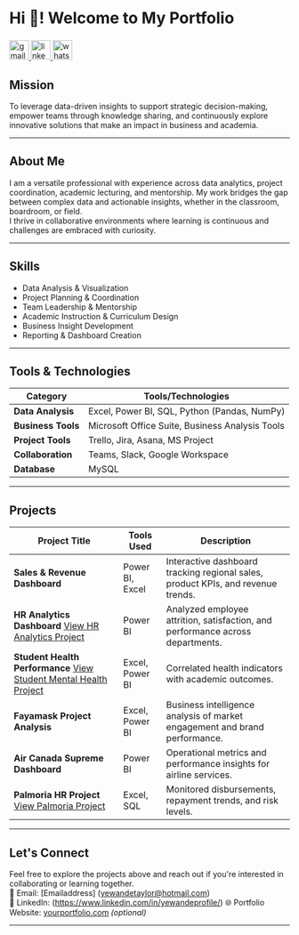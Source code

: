 <h1 align="left">Hi 👋! Welcome to My Portfolio</h1>

###

<div align="left">
  <a href="yewandetaylor@hotmail.com" target="_blank">
    <img src="https://img.shields.io/static/v1?message=Gmail&logo=gmail&label=Connect&color=D14836&logoColor=white&labelColor=&style=for-the-badge" height="35" alt="gmail logo"  />
  </a>
  <a href="https://www.linkedin.com/in/yewandeprofile/" target="_blank">
    <img src="https://img.shields.io/static/v1?message=LinkedIn&logo=linkedin&label=Connect&color=0077B5&logoColor=white&labelColor=&style=for-the-badge" height="35" alt="linkedin logo"  />
  </a>
  <img src="https://img.shields.io/static/v1?message=Whatsapp&logo=whatsapp&label=&color=25D366&logoColor=white&labelColor=&style=for-the-badge" height="35" alt="whatsapp logo"  />
</div>

###
##  Mission 

To leverage data-driven insights to support strategic decision-making, empower teams through knowledge sharing, and continuously explore innovative solutions that make an impact in business and academia.

---

## About Me

I am a versatile professional with experience across data analytics, project coordination, academic lecturing, and mentorship. My work bridges the gap between complex data and actionable insights, whether in the classroom, boardroom, or field.  
I thrive in collaborative environments where learning is continuous and challenges are embraced with curiosity.

---

##  Skills

- Data Analysis & Visualization  
- Project Planning & Coordination  
- Team Leadership & Mentorship  
- Academic Instruction & Curriculum Design  
- Business Insight Development  
- Reporting & Dashboard Creation

---

## Tools & Technologies

| Category           | Tools/Technologies                          |
|--------------------|---------------------------------------------|
| **Data Analysis**  | Excel, Power BI, SQL, Python (Pandas, NumPy)|
| **Business Tools** | Microsoft Office Suite, Business Analysis Tools |
| **Project Tools**  | Trello, Jira, Asana, MS Project             |
| **Collaboration**  | Teams, Slack, Google Workspace              |
| **Database**       | MySQL                                       |

---

## Projects

| Project Title                      | Tools Used            | Description |
|------------------------------------|------------------------|-------------|
| **Sales & Revenue Dashboard**      | Power BI, Excel        | Interactive dashboard tracking regional sales, product KPIs, and revenue trends. |
| **HR Analytics Dashboard**   [View HR Analytics Project](https://github.com/QueenYewande/Analytics-Portfolio/blob/main/Power%20BI%20Projects/HR%20Analytics.md)      | Power BI               | Analyzed employee attrition, satisfaction, and performance across departments. |
| **Student Health Performance** [View Student Mental Health Project](https://github.com/QueenYewande/Analytics-Portfolio/blob/main/Power%20BI%20Projects/Student%20Mental%20Health%20Project/README.md)    | Excel, Power BI        | Correlated health indicators with academic outcomes. |
| **Fayamask Project Analysis**      | Excel, Power BI        | Business intelligence analysis of market engagement and brand performance. |
| **Air Canada Supreme Dashboard**   | Power BI               | Operational metrics and performance insights for airline services. |
| **Palmoria HR Project**  [View Palmoria Project](https://github.com/QueenYewande/Analytics-Portfolio/blob/main/Power%20BI%20Projects/Palmoria%20Project.md) | Excel, SQL             | Monitored disbursements, repayment trends, and risk levels. |

---

## Let's Connect

Feel free to explore the projects above and reach out if you're interested in collaborating or learning together.  
📧 Email: [Emailaddress] (yewandetaylor@hotmail.com)  
🔗 LinkedIn: (https://www.linkedin.com/in/yewandeprofile/)
🌐 Portfolio Website: [yourportfolio.com](https://yourportfolio.com) *(optional)*

---
<!--
**QueenYewande/QueenYewande** is a ✨ _special_ ✨ repository because its `README.md` (this file) appears on your GitHub profile.

Here are some ideas to get you started:

- 🔭 I’m currently working on ...
- 🌱 I’m currently learning ...
- 👯 I’m looking to collaborate on ...
- 🤔 I’m looking for help with ...
- 💬 Ask me about ...
- 📫 How to reach me: ...
- 😄 Pronouns: ...
- ⚡ Fun fact: ...

--
